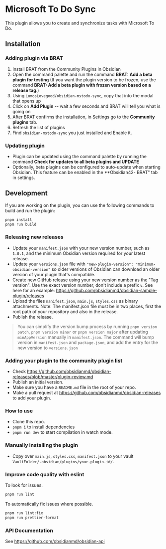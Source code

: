 # Microsoft To Do Sync

This plugin allows you to create and synchronize tasks with Microsoft To Do.

## Installation

### Adding plugin via BRAT

1. Install BRAT from the Community Plugins in Obsidian
2. Open the command palette and run the command **BRAT: Add a beta plugin for testing** (If you want the plugin version to be frozen, use the command **BRAT: Add a beta plugin with frozen version based on a release tag**.)
3. Using `LumosLovegood/obsidian-mstodo-sync`, copy that into the modal that opens up
4. Click on **Add Plugin** -- wait a few seconds and BRAT will tell you what is going on
5. After BRAT confirms the installation, in Settings go to the **Community plugins** tab.
6. Refresh the list of plugins
7. Find `obsidian-mstodo-sync` you just installed and Enable it.

### Updating plugin

- Plugin can be updated using the command palette by running the command **Check for updates to all beta plugins and UPDATE**
- Optionally, beta plugins can be configured to auto-update when starting Obsidian. This feature can be enabled in the \*\*Obsidian42- BRAT" tab in settings.

## Development

If you are working on the plugin, you can use the following commands to build and run the plugin:

```bash
pnpm install
pnpm run build
```

### Releasing new releases

- Update your `manifest.json` with your new version number, such as `1.0.1`, and the minimum Obsidian version required for your latest release.
- Update your `versions.json` file with `"new-plugin-version": "minimum-obsidian-version"` so older versions of Obsidian can download an older version of your plugin that's compatible.
- Create new GitHub release using your new version number as the "Tag version". Use the exact version number, don't include a prefix `v`. See here for an example: <https://github.com/obsidianmd/obsidian-sample-plugin/releases>
- Upload the files `manifest.json`, `main.js`, `styles.css` as binary attachments. Note: The manifest.json file must be in two places, first the root path of your repository and also in the release.
- Publish the release.

> You can simplify the version bump process by running `pnpm version patch`, `pnpm version minor` or `pnpm version major` after updating `minAppVersion` manually in `manifest.json`.
> The command will bump version in `manifest.json` and `package.json`, and add the entry for the new version to `versions.json`

### Adding your plugin to the community plugin list

- Check <https://github.com/obsidianmd/obsidian-releases/blob/master/plugin-review.md>
- Publish an initial version.
- Make sure you have a `README.md` file in the root of your repo.
- Make a pull request at <https://github.com/obsidianmd/obsidian-releases> to add your plugin.

### How to use

- Clone this repo.
- `pnpm i` to install dependencies
- `pnpm run dev` to start compilation in watch mode.

### Manually installing the plugin

- Copy over `main.js`, `styles.css`, `manifest.json` to your vault `VaultFolder/.obsidian/plugins/your-plugin-id/`.

### Improve code quality with eslint

To look for issues.

```bash
pnpm run lint
```

To automatically fix issues where possible.

```bash
pnpm run lint:fix
pnpm run prettier-format
```

### API Documentation

See <https://github.com/obsidianmd/obsidian-api>
